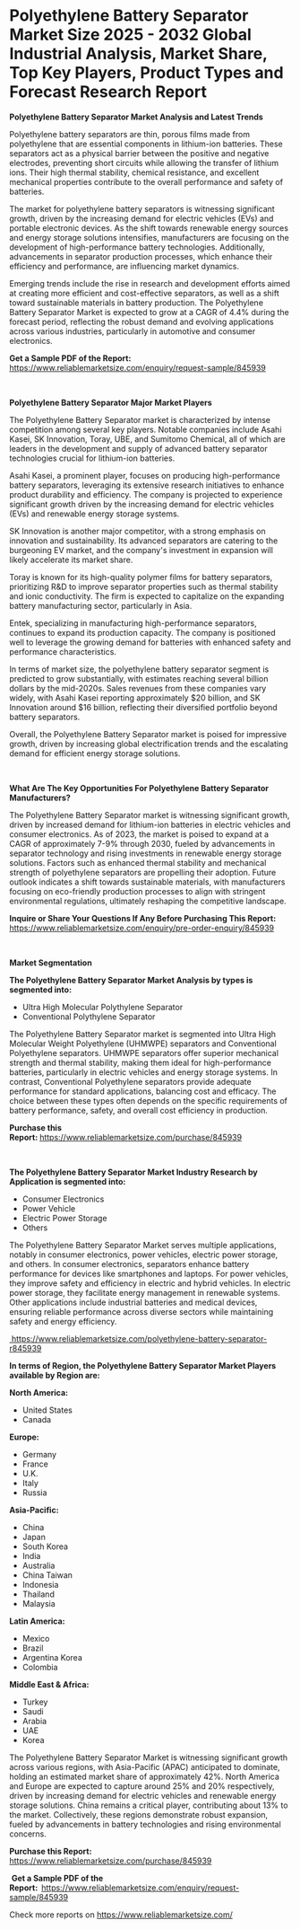 <p><h1>Polyethylene Battery Separator Market Size 2025 - 2032 Global Industrial Analysis, Market Share, Top Key Players, Product Types and Forecast Research Report</h1></p><p><strong>Polyethylene Battery Separator Market Analysis and Latest Trends</strong></p>
<p><p>Polyethylene battery separators are thin, porous films made from polyethylene that are essential components in lithium-ion batteries. These separators act as a physical barrier between the positive and negative electrodes, preventing short circuits while allowing the transfer of lithium ions. Their high thermal stability, chemical resistance, and excellent mechanical properties contribute to the overall performance and safety of batteries.</p><p>The market for polyethylene battery separators is witnessing significant growth, driven by the increasing demand for electric vehicles (EVs) and portable electronic devices. As the shift towards renewable energy sources and energy storage solutions intensifies, manufacturers are focusing on the development of high-performance battery technologies. Additionally, advancements in separator production processes, which enhance their efficiency and performance, are influencing market dynamics.</p><p>Emerging trends include the rise in research and development efforts aimed at creating more efficient and cost-effective separators, as well as a shift toward sustainable materials in battery production. The Polyethylene Battery Separator Market is expected to grow at a CAGR of 4.4% during the forecast period, reflecting the robust demand and evolving applications across various industries, particularly in automotive and consumer electronics.</p></p>
<p><strong>Get a Sample PDF of the Report:&nbsp;</strong> <a href="https://www.reliablemarketsize.com/enquiry/request-sample/845939?utm_campaign=1131&utm_medium=2&utm_source=Github&utm_content=ia&utm_term=30012025&utm_id=polyethylene-battery-separator">https://www.reliablemarketsize.com/enquiry/request-sample/845939</a></p>
<p>&nbsp;</p>
<p><strong>Polyethylene Battery Separator Major Market Players</strong></p>
<p><p>The Polyethylene Battery Separator market is characterized by intense competition among several key players. Notable companies include Asahi Kasei, SK Innovation, Toray, UBE, and Sumitomo Chemical, all of which are leaders in the development and supply of advanced battery separator technologies crucial for lithium-ion batteries.</p><p>Asahi Kasei, a prominent player, focuses on producing high-performance battery separators, leveraging its extensive research initiatives to enhance product durability and efficiency. The company is projected to experience significant growth driven by the increasing demand for electric vehicles (EVs) and renewable energy storage systems.</p><p>SK Innovation is another major competitor, with a strong emphasis on innovation and sustainability. Its advanced separators are catering to the burgeoning EV market, and the company's investment in expansion will likely accelerate its market share.</p><p>Toray is known for its high-quality polymer films for battery separators, prioritizing R&D to improve separator properties such as thermal stability and ionic conductivity. The firm is expected to capitalize on the expanding battery manufacturing sector, particularly in Asia.</p><p>Entek, specializing in manufacturing high-performance separators, continues to expand its production capacity. The company is positioned well to leverage the growing demand for batteries with enhanced safety and performance characteristics.</p><p>In terms of market size, the polyethylene battery separator segment is predicted to grow substantially, with estimates reaching several billion dollars by the mid-2020s. Sales revenues from these companies vary widely, with Asahi Kasei reporting approximately $20 billion, and SK Innovation around $16 billion, reflecting their diversified portfolio beyond battery separators.</p><p>Overall, the Polyethylene Battery Separator market is poised for impressive growth, driven by increasing global electrification trends and the escalating demand for efficient energy storage solutions.</p></p>
<p>&nbsp;</p>
<p><strong>What Are The Key Opportunities For Polyethylene Battery Separator Manufacturers?</strong></p>
<p><p>The Polyethylene Battery Separator market is witnessing significant growth, driven by increased demand for lithium-ion batteries in electric vehicles and consumer electronics. As of 2023, the market is poised to expand at a CAGR of approximately 7-9% through 2030, fueled by advancements in separator technology and rising investments in renewable energy storage solutions. Factors such as enhanced thermal stability and mechanical strength of polyethylene separators are propelling their adoption. Future outlook indicates a shift towards sustainable materials, with manufacturers focusing on eco-friendly production processes to align with stringent environmental regulations, ultimately reshaping the competitive landscape.</p></p>
<p><strong>Inquire or Share Your Questions If Any Before Purchasing This Report:</strong> <a href="https://www.reliablemarketsize.com/enquiry/pre-order-enquiry/845939?utm_campaign=1131&utm_medium=2&utm_source=Github&utm_content=ia&utm_term=30012025&utm_id=polyethylene-battery-separator">https://www.reliablemarketsize.com/enquiry/pre-order-enquiry/845939</a></p>
<p>&nbsp;</p>
<p><strong>Market Segmentation</strong></p>
<p><strong>The Polyethylene Battery Separator Market Analysis by types is segmented into:</strong></p>
<p><ul><li>Ultra High Molecular Polythylene Separator</li><li>Conventional Polythylene Separator</li></ul></p>
<p><p>The Polyethylene Battery Separator market is segmented into Ultra High Molecular Weight Polyethylene (UHMWPE) separators and Conventional Polyethylene separators. UHMWPE separators offer superior mechanical strength and thermal stability, making them ideal for high-performance batteries, particularly in electric vehicles and energy storage systems. In contrast, Conventional Polyethylene separators provide adequate performance for standard applications, balancing cost and efficacy. The choice between these types often depends on the specific requirements of battery performance, safety, and overall cost efficiency in production.</p></p>
<p><strong>Purchase this Report:&nbsp;</strong><a href="https://www.reliablemarketsize.com/purchase/845939?utm_campaign=1131&utm_medium=2&utm_source=Github&utm_content=ia&utm_term=30012025&utm_id=polyethylene-battery-separator">https://www.reliablemarketsize.com/purchase/845939</a></p>
<p>&nbsp;</p>
<p><strong>The Polyethylene Battery Separator Market Industry Research by Application is segmented into:</strong></p>
<p><ul><li>Consumer Electronics</li><li>Power Vehicle</li><li>Electric Power Storage</li><li>Others</li></ul></p>
<p><p>The Polyethylene Battery Separator Market serves multiple applications, notably in consumer electronics, power vehicles, electric power storage, and others. In consumer electronics, separators enhance battery performance for devices like smartphones and laptops. For power vehicles, they improve safety and efficiency in electric and hybrid vehicles. In electric power storage, they facilitate energy management in renewable systems. Other applications include industrial batteries and medical devices, ensuring reliable performance across diverse sectors while maintaining safety and energy efficiency.</p></p>
<p><a href="https://www.reliablemarketsize.com/polyethylene-battery-separator-r845939?utm_campaign=1131&utm_medium=2&utm_source=Github&utm_content=ia&utm_term=30012025&utm_id=polyethylene-battery-separator">&nbsp;https://www.reliablemarketsize.com/polyethylene-battery-separator-r845939</a></p>
<p><strong>In terms of Region, the Polyethylene Battery Separator Market Players available by Region are:</strong></p>
<p>
    <p> <strong> North America: </strong>
        <ul>
            <li>United States</li>
            <li>Canada</li>
        </ul>
        </p> 
    <p> <strong> Europe: </strong>
        <ul>
            <li>Germany</li>
            <li>France</li>
            <li>U.K.</li>
            <li>Italy</li>
            <li>Russia</li>
        </ul>
        </p> 
    <p> <strong> Asia-Pacific: </strong>
        <ul>
            <li>China</li>
            <li>Japan</li>
            <li>South Korea</li>
            <li>India</li>
            <li>Australia</li>
            <li>China Taiwan</li>
            <li>Indonesia</li>
            <li>Thailand</li>
            <li>Malaysia</li>
        </ul>
        </p> 
    <p> <strong> Latin America: </strong>
        <ul>
            <li>Mexico</li>
            <li>Brazil</li>
            <li>Argentina Korea</li>
            <li>Colombia</li>
        </ul>
        </p> 
    <p> <strong> Middle East & Africa: </strong>
        <ul>
            <li>Turkey</li>
            <li>Saudi</li>
            <li>Arabia</li>
            <li>UAE</li>
            <li>Korea</li>
        </ul>
    </p>
    </p>
<p><p>The Polyethylene Battery Separator Market is witnessing significant growth across various regions, with Asia-Pacific (APAC) anticipated to dominate, holding an estimated market share of approximately 42%. North America and Europe are expected to capture around 25% and 20% respectively, driven by increasing demand for electric vehicles and renewable energy storage solutions. China remains a critical player, contributing about 13% to the market. Collectively, these regions demonstrate robust expansion, fueled by advancements in battery technologies and rising environmental concerns.</p></p>
<p><strong>Purchase this Report: </strong><a href="https://www.reliablemarketsize.com/purchase/845939?utm_campaign=1131&utm_medium=2&utm_source=Github&utm_content=ia&utm_term=30012025&utm_id=polyethylene-battery-separator">https://www.reliablemarketsize.com/purchase/845939</a></p>
<p>&nbsp;<strong>Get a Sample PDF of the Report:&nbsp;&nbsp;</strong><a href="https://www.reliablemarketsize.com/enquiry/request-sample/845939?utm_campaign=1131&utm_medium=2&utm_source=Github&utm_content=ia&utm_term=30012025&utm_id=polyethylene-battery-separator">https://www.reliablemarketsize.com/enquiry/request-sample/845939</a></p>
<p><strong></strong></p>
<p>Check more reports on <a href="https://www.reliablemarketsize.com/?utm_campaign=1131&utm_medium=2&utm_source=Github&utm_content=ia&utm_term=30012025&utm_id=polyethylene-battery-separator">https://www.reliablemarketsize.com/</a></p>